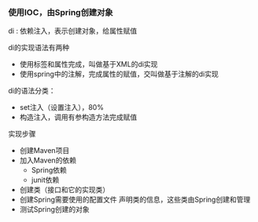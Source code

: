 ### 使用IOC，由Spring创建对象

di : 依赖注入，表示创建对象，给属性赋值

di的实现语法有两种
- 使用标签和属性完成，叫做基于XML的di实现
- 使用spring中的注解，完成属性的赋值，交叫做基于注解的di实现

di的语法分类：
- set注入（设置注入），80%
- 构造注入，调用有参构造方法完成赋值

实现步骤

- 创建Maven项目
- 加入Maven的依赖
    - Spring依赖
    - junit依赖
- 创建类（接口和它的实现类）
- 创建Spring需要使用的配置文件 声明类的信息，这些类由Spring创建和管理
- 测试Spring创建的对象